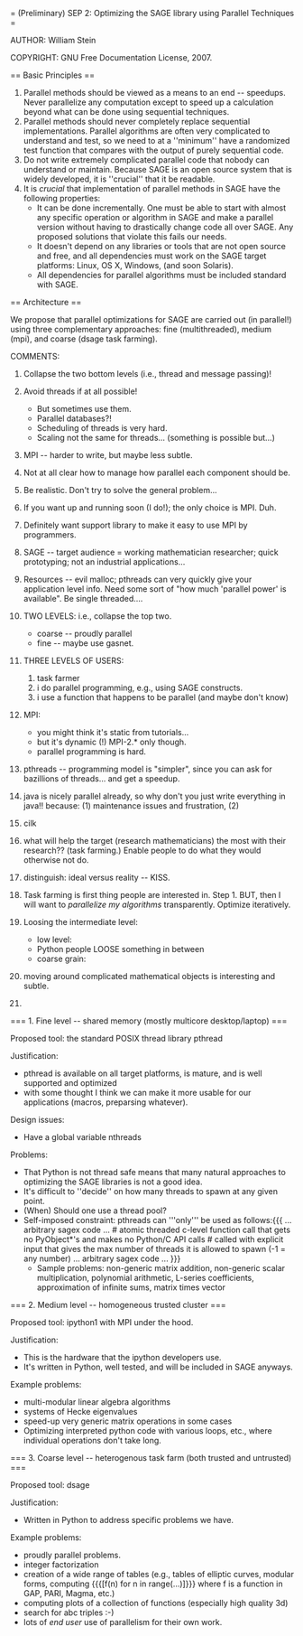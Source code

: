 = (Preliminary) SEP 2: Optimizing the SAGE library using Parallel Techniques =

AUTHOR: William Stein

COPYRIGHT: GNU Free Documentation License, 2007.

== Basic Principles ==

  1. Parallel methods should be viewed as a means to an end -- speedups.  Never parallelize any computation except to speed up a calculation beyond what can be done using sequential techniques. 
  2. Parallel methods should never completely replace sequential implementations.  Parallel algorithms are often very complicated to understand and test, so we need to at a ''minimum'' have a randomized test function that compares with the output of purely sequential code. 
  3. Do not write extremely complicated parallel code that nobody can understand or maintain.  Because SAGE is an open source system that is widely developed, it is ''crucial'' that it be readable.
  4. It is *crucial* that implementation of parallel methods in SAGE have the following properties:
      * It can be done incrementally.  One must be able to start with almost any specific operation or algorithm in SAGE and make a parallel version without having to drastically change code all over SAGE.  Any proposed solutions that violate this fails our needs.
      * It doesn't depend on any libraries or tools that are not open source and free, and all dependencies must work on the SAGE target platforms: Linux, OS X, Windows, (and soon Solaris). 
      * All dependencies for parallel algorithms must be included standard with SAGE.  
 
== Architecture ==
 
We propose that parallel optimizations for SAGE are carried out (in parallel!) using three complementary approaches: fine (multithreaded), medium (mpi), and coarse (dsage task farming).

COMMENTS:
  1. Collapse the two bottom levels (i.e., thread and message passing)!
  2. Avoid threads if at all possible!
      * But sometimes use them. 
      * Parallel databases?!
      * Scheduling of threads is very hard.
      * Scaling not the same for threads... (something is possible but...)

  3. MPI -- harder to write, but maybe less subtle.
  4. Not at all clear how to manage how parallel each component should be.
  5. Be realistic.  Don't try to solve the general problem...
  6. If you want up and running soon (I do!); the only choice is MPI.  Duh.
  7. Definitely want support library to make it easy to use MPI by programmers.
  8. SAGE -- target audience = working mathematician researcher; quick prototyping; not an industrial applications...
  9. Resources -- evil malloc; pthreads can very quickly give your application level info.  Need some sort of "how much 'parallel power' is available".   Be single threaded....
 10. TWO LEVELS:  i.e., collapse the top two.
      * coarse -- proudly parallel
      * fine -- maybe use gasnet.
 11. THREE LEVELS OF USERS:
      1. task farmer
      2. i do parallel programming, e.g., using SAGE constructs.
      3. i use a function that happens to be parallel (and maybe don't know)
 12. MPI:
      * you might think it's static from tutorials...
      * but it's dynamic (!)   MPI-2.* only though.
      * parallel programming is hard.
 13. pthreads -- programming model is "simpler", since you can ask for bazillions of threads... and get a speedup.
 14. java is nicely parallel already, so why don't you just write everything in java!!  because: (1) maintenance issues and frustration, (2) 
 15. cilk
 16. what will help the target (research mathematicians) the most with their research??  (task farming.)  Enable people to do what they would otherwise not do.
 17. distinguish: ideal versus reality -- KISS.
 18. Task farming is first thing people are interested in.  Step 1.  BUT, then I will want to *parallelize my algorithms* transparently.  Optimize iteratively.
 19. Loosing the intermediate level:
       - low level:
       - Python people LOOSE something in between
       - coarse grain:
 20. moving around complicated mathematical objects is interesting and subtle.
 21. 
=== 1. Fine level -- shared memory (mostly multicore desktop/laptop) ===

Proposed tool: the standard POSIX thread library pthread

Justification: 
   * pthread is available on all target platforms, is mature, and is well supported and optimized
   * with some thought I think we can make it more usable for our applications (macros, preparsing whatever).
   

Design issues:
   * Have a global variable nthreads

Problems:
   * That Python is not thread safe means that many natural approaches to optimizing the SAGE libraries is not a good idea. 
   * It's difficult to ''decide'' on how many threads to spawn at any given point.
   * (When) Should one use a thread pool?
   * Self-imposed constraint: pthreads can '''only''' be used as follows:{{{
    ... arbitrary sagex code ...
    # atomic threaded c-level function call that gets no PyObject*'s and makes no Python/C API calls
    # called with explicit input that gives the max number of threads it is allowed to spawn (-1 = any number)
    ... arbitrary sagex code ...
}}}
        * Sample problems: non-generic matrix addition, non-generic scalar multiplication, polynomial arithmetic, L-series coefficients, approximation of infinite sums, matrix times vector

=== 2. Medium level -- homogeneous trusted cluster ===

Proposed tool: ipython1 with MPI under the hood.

Justification: 
  * This is the hardware that the ipython developers use.
  * It's written in Python, well tested, and will be included in SAGE anyways.

Example problems:
  * multi-modular linear algebra algorithms
  * systems of Hecke eigenvalues
  * speed-up very generic matrix operations in some cases
  * Optimizing interpreted python code with various loops, etc., where individual operations don't take long.

=== 3. Coarse level -- heterogenous task farm (both trusted and untrusted) ===

Proposed tool: dsage

Justification:
  * Written in Python to address specific problems we have.
  
Example problems:
  * proudly parallel problems.
  * integer factorization
  * creation of a wide range of tables (e.g., tables of elliptic curves, modular forms, computing {{{[f(n) for n in range(...)]}}} where f is a function in GAP, PARI, Magma, etc.)
  * computing plots of a collection of functions (especially high quality 3d)
  * search for abc triples :-)
  * lots of *end user* use of parallelism for their own work.
  
